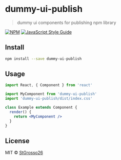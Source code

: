 # dummy-ui-publish

> dummy ui components for publishing npm library

[![NPM](https://img.shields.io/npm/v/dummy-ui-publish.svg)](https://www.npmjs.com/package/dummy-ui-publish) [![JavaScript Style Guide](https://img.shields.io/badge/code_style-standard-brightgreen.svg)](https://standardjs.com)

## Install

```bash
npm install --save dummy-ui-publish
```

## Usage

```jsx
import React, { Component } from 'react'

import MyComponent from 'dummy-ui-publish'
import 'dummy-ui-publish/dist/index.css'

class Example extends Component {
  render() {
    return <MyComponent />
  }
}
```

## License

MIT © [StGrosso26](https://github.com/StGrosso26)
